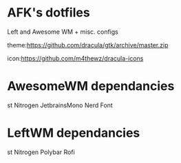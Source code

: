 # AFK's dotfiles
 Left and Awesome WM + misc. configs
 
 theme:https://github.com/dracula/gtk/archive/master.zip
 
 icon:https://github.com/m4thewz/dracula-icons

# AwesomeWM dependancies
st
Nitrogen 
JetbrainsMono Nerd Font

# LeftWM dependancies
st
Nitrogen
Polybar
Rofi

